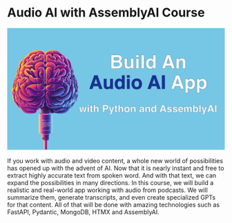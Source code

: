 # Audio AI with AssemblyAI Course

[![](./readme_resources/assemblyai_readme_image.jpg)](https://training.talkpython.fm/courses/build-an-audio-ai-app-with-python-and-assemblyai)

If you work with audio and video content, a whole new world of possibilities has opened up with the advent of AI. Now that it is nearly instant and free to extract highly accurate text from spoken word. And with that text, we can expand the possibilities in many directions. In this course, we will build a realistic and real-world app working with audio from podcasts. We will summarize them, generate transcripts, and even create specialized GPTs for that content. All of that will be done with amazing technologies such as FastAPI, Pydantic, MongoDB, HTMX and AssemblyAI.


